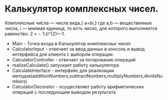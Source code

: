 # Калькулятор комплексных чисел.


Ко́мпле́ксные чи́сла  — числа вида,{ a+bi,} где
a,b — вещественные числа,
i — мнимая единица, то есть число, для которого выполняется равенство:
2 = − 1;{i^{2}=-1.

* Main - Точка входа в Калькулятор комплексных чисел
* CalculatorInput - отвечает за ввод данных в консоль и вывод интерфейса для клиента с выбором операции
* CalculatorController - отвечает за логирование операций
* realizeCalculate() запускает работу калькулятора
* CalculateInterface - интерфейс для реализации методов(additionNumbers,subtractNumbers,multiplyNumbers,divideNumbers)
* CalculatorDecorator - осуществляет работу арифметических операций с последующим выводом результата